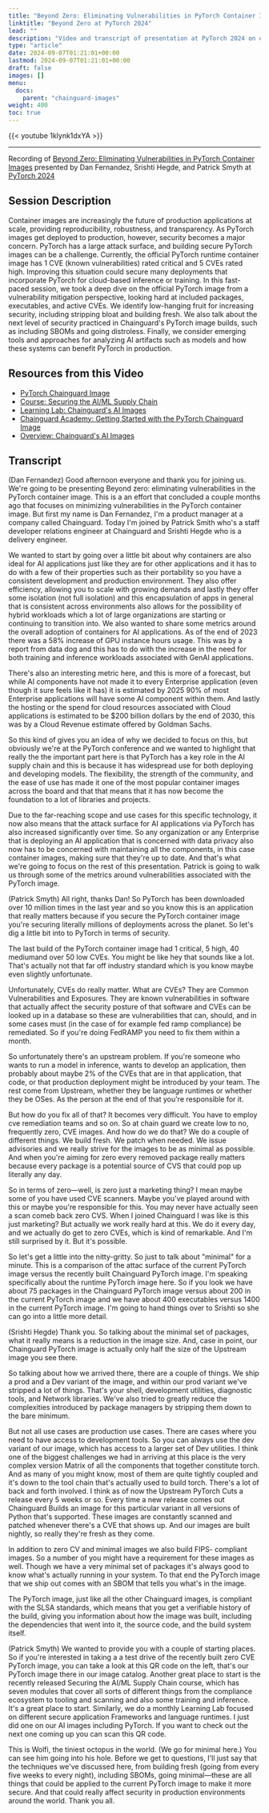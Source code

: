```yaml
---
title: "Beyond Zero: Eliminating Vulnerabilities in PyTorch Container Images (PyTorch 2024)"
linktitle: "Beyond Zero at PyTorch 2024"
lead: ""
description: "Video and transcript of presentation at PyTorch 2024 on eliminating CVEs in the PyTorch image, drawing on best practices from Chainguard Images"
type: "article"
date: 2024-09-07T01:21:01+00:00
lastmod: 2024-09-07T01:21:01+00:00
draft: false
images: []
menu:
  docs:
    parent: "chainguard-images"
weight: 400
toc: true
---
```


{{< youtube 1klynk1dxYA >}}

---

Recording of [Beyond Zero: Eliminating Vulnerabilities in PyTorch Container Images](https://pytorch2024.sched.com/event/1fHmE/lightning-talk-beyond-zero-eliminating-vulnerabilities-in-pytorch-container-images-patrick-smyth-dan-fernandez-srishti-hegde-chainguard) presented by Dan Fernandez, Srishti Hegde, and Patrick Smyth at [PyTorch 2024](https://pytorch.org/blog/pytorch-conference-2024-recap/)

## Session Description

Container images are increasingly the future of production applications at scale, providing reproducibility, robustness, and transparency. As PyTorch images get deployed to production, however, security becomes a major concern. PyTorch has a large attack surface, and building secure PyTorch images can be a challenge. Currently, the official PyTorch runtime container image has 1 CVE (known vulnerabilities) rated critical and 5 CVEs rated high. Improving this situation could secure many deployments that incorporate PyTorch for cloud-based inference or training. In this fast-paced session, we took a deep dive on the official PyTorch image from a vulnerability mitigation perspective, looking hard at included packages, executables, and active CVEs. We identify low-hanging fruit for increasing security, including stripping bloat and building fresh. We also talk about the next level of security practiced in Chainguard's PyTorch image builds, such as including SBOMs and going distroless. Finally, we consider emerging tools and approaches for analyzing AI artifacts such as models and how these systems can benefit PyTorch in production.

## Resources from this Video

- [PyTorch Chainguard Image](https://images.chainguard.dev/directory/image/pytorch/overview?utm_source=cg-academy&utm_medium=website&utm_campaign=dev-enablement&utm_content=edu-content-chainguard-chainguard-images-videos-beyond_zero_pytorch_2024)
- [Course: Securing the AI/ML Supply Chain](https://courses.chainguard.dev/securing-ai) <!--  -->
- [Learning Lab: Chainguard's AI Images](https://www.chainguard.dev/events/chainguards-ai-images)
- [Chainguard Academy: Getting Started with the PyTorch Chainguard Image](https://edu.chainguard.dev/chainguard/chainguard-images/getting-started/pytorch/)
- [Overview: Chainguard's AI Images](https://www.chainguard.dev/solutions/ai-images)

## Transcript

(Dan Fernandez) Good afternoon everyone and thank you for joining us. We're going to be presenting Beyond zero: eliminating vulnerabilities in the PyTorch container image. This is a an effort that concluded a couple months ago that focuses on minimizing vulnerabilities in the PyTorch container image. But first my name is Dan Fernandez, I'm a product manager at a company called Chainguard. Today I'm joined by Patrick Smith who's a staff developer relations engineer at Chainguard and Srishti Hegde who is a delivery engineer.

We wanted to start by going over a little bit about why containers are also ideal for AI applications just like they are for other applications and it has to do with a few of their properties such as their portability so you have a consistent development and production environment. They also offer efficiency, allowing you to scale with growing demands and lastly they offer some isolation (not full isolation) and this encapsulation of apps in general that is consistent across environments also allows for the possibility of hybrid workloads which a lot of large organizations are starting or continuing to transition into. We also wanted to share some metrics around the overall adoption of containers for AI applications. As of the end of 2023 there was a 58% increase  of GPU instance hours usage. This was by a report from data dog and this has to do with the increase in the need for both training and inference workloads associated with GenAI applications.

There's also an interesting metric here, and this is more of a forecast, but while AI components have not made it to every Enterprise application (even though it sure feels like it has) it is estimated by 2025 90% of most Enterprise applications will have some AI component within them. And lastly the hosting or the spend for cloud resources associated with Cloud applications is estimated to be $200 billion dollars by the end of 2030, this was by a Cloud Revenue estimate offered by Goldman Sachs.

So this kind of gives you an idea of why we decided to focus on this, but obviously we're at the PyTorch conference and we wanted to highlight that really the the important part here is that PyTorch has a key role in the AI supply chain and this is because it has widespread use for both deploying and developing models. The flexibility, the strength of the community, and the ease of use has made it one of the most popular container images across the board and that that means that it has now become the foundation to a lot of libraries and projects.

Due to the far-reaching scope and use cases for this specific technology, it now also means that the attack surface for AI applications via PyTorch has also increased significantly over time. So any organization or any Enterprise that is deploying an AI application that is concerned with data privacy also now has to be concerned with maintaining all the components, in this case container images, making sure that they're up to date. And that's what we're going to focus on the rest of this presentation. Patrick is going to walk us through some of the metrics around vulnerabilities associated with the PyTorch image.

(Patrick Smyth) All right, thanks Dan! So PyTorch has been downloaded over 10 million times in the last year and so you know this is an application that really matters because if you secure the PyTorch container image you're securing literally millions of deployments across the planet. So let's dig a little bit into to PyTorch in terms of security.

The last build of the PyTorch container image had 1 critical, 5 high, 40 mediumand over 50 low CVEs. You might be like hey that sounds like a lot. That's actually not that far off industry standard which is you know maybe even slightly unfortunate. <laughs>

Unfortunately, CVEs do really matter. What are CVEs? They are Common Vulnerabilities and Exposures. They are known vulnerabilities in software that actually affect the security posture of that software and CVEs can be looked up in a database so these are vulnerabilities that can, should,  and in some cases must (in the case of for example fed ramp compliance) be remediated. So if you're doing FedRAMP you need to fix them within a month. 

So unfortunately there's an upstream problem. If you're someone who wants to run a model in inference, wants to develop an application, then probably about maybe 2% of the CVEs that are in that application, that code, or that production deployment might be introduced by your team. The rest come from Upstream, whether they be language runtimes or whether they be OSes. As the person at the end of that you're responsible for it. 

But how do you fix all of that? It becomes very difficult. You have to employ cve remediation teams and so on. So at chain guard we create low to no, frequently zero, CVE images. And how do we do that? We do a couple of different things. We build fresh. We patch when needed. We issue advisories and we really strive for the images to be as minimal as possible. And when you're aiming for zero every removed package really matters because every package is a potential source of CVS that could pop up literally any day.

So in terms of zero—well, is zero just a marketing thing? I mean maybe some of you have used CVE scanners. Maybe you've played around with this or maybe you're responsible for this. You may never have actually seen a scan comeb back zero CVS. When I joined Chainguard I was like is this just marketing? But actually we work really hard at this. We do it every day, and we actually do get to zero CVEs, which is kind of remarkable. And I'm still surprised by it. But it's possible. <laughs>

So let's get a little into the nitty-gritty. So just to talk about "minimal" for a minute. This is a comparison of the attac surface of the current PyTorch image versus the recently built Chainguard PyTorch image. I'm speaking specifically about the runtime PyTorch image here. So if you look  we have about 75 packages in the Chainguard PyTorch image versus about 200 in the current PyTorch image and we have about 400 executables versus 1400 in the current PyTorch image. I'm going to hand things over to Srishti so she can go into a little more detail.


(Srishti Hegde) Thank you. So talking about the minimal set of packages, what it really means is a reduction in the image size. And, case in point, our Chainguard PyTorch image is actually only half the size of the Upstream image you see there. 

So talking about how we arrived there, there are a couple of things. We ship a prod and a Dev variant of the image, and within our prod variant we've stripped a lot of things. That's your shell, development utilities, diagnostic tools, and Network libraries. We've also tried to greatly reduce the complexities introduced by package managers by stripping them down to the bare minimum. 

But not all use cases are production use cases. There are cases where you need to have access to development tools.  So you can always use the dev variant of our image, which has access to a larger set of Dev utilities. I think one of the biggest challenges we had in arriving at this place is the very complex version Matrix of all the components that together constitute torch. And as many of you might know, most of them are quite tightly coupled and it's down to the tool chain that's actually used to build torch. There's a lot of back and forth involved. I think as of now the Upstream PyTorch Cuts a release every 5 weeks or so. Every time a new release comes out Chainguard Builds an image for this particular variant in all versions of Python that's supported. These images are constantly scanned and patched whenever there's a CVE that shows up. And our images are built nightly, so really they're fresh as they come.

In addition to zero CV and minimal images we also build FIPS- compliant images. So a number of you might have a requirement for these images as well. Though we have a very minimal set of packages it's always good to know what's actually running in your system. To that end the PyTorch image that we ship out comes with an SBOM that tells you what's in the image.

The PyTorch image, just like all the other Chainguard images, is compliant with the SLSA standards, which means that you get a verifiable history of the build, giving you information about how the image was built, including the dependencies that went into it, the source code, and the build system itself.

(Patrick Smyth) We wanted to provide you with a couple of starting places. So if you're interested in taking a a test drive of the recently built zero CVE PyTorch image, you can take a look at this QR code on the left, that's our PyTorch image there in our image catalog. Another great place to start is the recently released Securing the AI/ML Supply Chain course, which has seven modules that cover all sorts of different things from the compliance ecosystem to tooling and scanning and also some training and inference. It's a great place to start. Similarly, we do a monthly Learning Lab focused on different secure application Frameworks and language runtimes. I just did one on our AI images including PyTorch. If you want to check out the next one coming up you can scan this QR code. 

This is Wolfi, the tiniest octopus in the world. (We go for minimal here.) You can see him going into his hole. Before we get to questions, I'll just say that the techniques we've discussed here, from building fresh (going from every five weeks to every night), including SBOMs, going minimal—these are all things that could be applied to the current PyTorch image to make it more secure. And that could really affect security in production environments around the world. Thank you all.

